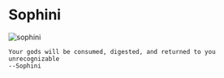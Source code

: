 # Sophini

![sophini](http://4.bp.blogspot.com/-I0yYTCSs6SI/VWuQQ7yh04I/AAAAAAAAPbc/zoCUImfrsIE/s1600/Wrath-ACG_Godless%2BOnes_timkingslynnedotcom.jpg)
```
Your gods will be consumed, digested, and returned to you unrecognizable
--Sophini
```
